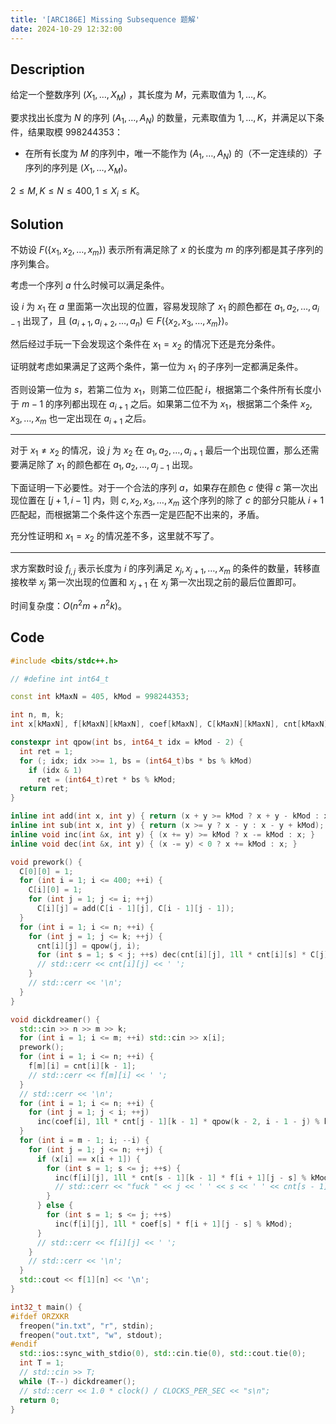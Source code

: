 ```yaml
---
title: '[ARC186E] Missing Subsequence 题解'
date: 2024-10-29 12:32:00
---
```


## Description

给定一个整数序列 $\left(X_1, \ldots, X_M\right)$ ，其长度为 $M$，元素取值为 $1, \ldots, K$。

要求找出长度为 $N$ 的序列 $(A_1, \ldots, A_N)$ 的数量，元素取值为 $1, \ldots, K$，并满足以下条件，结果取模 $998244353$：

- 在所有长度为 $M$ 的序列中，唯一不能作为 $(A_1, \ldots, A_N)$ 的（不一定连续的）子序列的序列是 $(X_1, \ldots, X_M)$。

$2\leq M,K\leq N\leq 400,1\leq X_i\leq K$。

## Solution

不妨设 $F(\{x_1,x_2,\ldots,x_m\})$ 表示所有满足除了 $x$ 的长度为 $m$ 的序列都是其子序列的序列集合。

考虑一个序列 $a$ 什么时候可以满足条件。

设 $i$ 为 $x_1$ 在 $a$ 里面第一次出现的位置，容易发现除了 $x_1$ 的颜色都在 $a_1,a_2,\ldots,a_{i-1}$ 出现了，且 $(a_{i+1},a_{i+2},\ldots,a_n)\in F(\{x_2,x_3,\ldots,x_m\})$。

然后经过手玩一下会发现这个条件在 $x_1=x_2$ 的情况下还是充分条件。

证明就考虑如果满足了这两个条件，第一位为 $x_1$ 的子序列一定都满足条件。

否则设第一位为 $s$，若第二位为 $x_1$，则第二位匹配 $i$，根据第二个条件所有长度小于 $m-1$ 的序列都出现在 $a_{i+1}$ 之后。如果第二位不为 $x_1$，根据第二个条件 $x_2,x_3,\ldots,x_m$ 也一定出现在 $a_{i+1}$ 之后。

---

对于 $x_1\neq x_2$ 的情况，设 $j$ 为 $x_2$ 在 $a_1,a_2,\ldots,a_{i+1}$ 最后一个出现位置，那么还需要满足除了 $x_1$ 的颜色都在 $a_1,a_2,\ldots,a_{j-1}$ 出现。

下面证明一下必要性。对于一个合法的序列 $a$，如果存在颜色 $c$ 使得 $c$ 第一次出现位置在 $[j+1,i-1]$ 内，则 $c,x_2,x_3,\ldots,x_m$ 这个序列的除了 $c$ 的部分只能从 $i+1$ 匹配起，而根据第二个条件这个东西一定是匹配不出来的，矛盾。

充分性证明和 $x_1=x_2$ 的情况差不多，这里就不写了。

---

求方案数时设 $f_{i,j}$ 表示长度为 $i$ 的序列满足 $x_j,x_{j+1},\ldots,x_m$ 的条件的数量，转移直接枚举 $x_j$ 第一次出现的位置和 $x_{j+1}$ 在 $x_j$ 第一次出现之前的最后位置即可。

时间复杂度：$O(n^2m+n^2k)$。

## Code

```cpp
#include <bits/stdc++.h>

// #define int int64_t

const int kMaxN = 405, kMod = 998244353;

int n, m, k;
int x[kMaxN], f[kMaxN][kMaxN], coef[kMaxN], C[kMaxN][kMaxN], cnt[kMaxN][kMaxN];

constexpr int qpow(int bs, int64_t idx = kMod - 2) {
  int ret = 1;
  for (; idx; idx >>= 1, bs = (int64_t)bs * bs % kMod)
    if (idx & 1)
      ret = (int64_t)ret * bs % kMod;
  return ret;
}

inline int add(int x, int y) { return (x + y >= kMod ? x + y - kMod : x + y); }
inline int sub(int x, int y) { return (x >= y ? x - y : x - y + kMod); }
inline void inc(int &x, int y) { (x += y) >= kMod ? x -= kMod : x; }
inline void dec(int &x, int y) { (x -= y) < 0 ? x += kMod : x; }

void prework() {
  C[0][0] = 1;
  for (int i = 1; i <= 400; ++i) {
    C[i][0] = 1;
    for (int j = 1; j <= i; ++j)
      C[i][j] = add(C[i - 1][j], C[i - 1][j - 1]);
  }
  for (int i = 1; i <= n; ++i) {
    for (int j = 1; j <= k; ++j) {
      cnt[i][j] = qpow(j, i);
      for (int s = 1; s < j; ++s) dec(cnt[i][j], 1ll * cnt[i][s] * C[j][s] % kMod);
      // std::cerr << cnt[i][j] << ' ';
    }
    // std::cerr << '\n';
  }
}

void dickdreamer() {
  std::cin >> n >> m >> k;
  for (int i = 1; i <= m; ++i) std::cin >> x[i];
  prework();
  for (int i = 1; i <= n; ++i) {
    f[m][i] = cnt[i][k - 1];
    // std::cerr << f[m][i] << ' ';
  }
  // std::cerr << '\n';
  for (int i = 1; i <= n; ++i) {
    for (int j = 1; j < i; ++j)
      inc(coef[i], 1ll * cnt[j - 1][k - 1] * qpow(k - 2, i - 1 - j) % kMod);
  }
  for (int i = m - 1; i; --i) {
    for (int j = 1; j <= n; ++j) {
      if (x[i] == x[i + 1]) {
        for (int s = 1; s <= j; ++s) {
          inc(f[i][j], 1ll * cnt[s - 1][k - 1] * f[i + 1][j - s] % kMod);
          // std::cerr << "fuck " << j << ' ' << s << ' ' << cnt[s - 1][k - 1] << ' ' << f[i + 1][j - s] << '\n';
        }
      } else {
        for (int s = 1; s <= j; ++s)
          inc(f[i][j], 1ll * coef[s] * f[i + 1][j - s] % kMod);
      }
      // std::cerr << f[i][j] << ' ';
    }
    // std::cerr << '\n';
  }
  std::cout << f[1][n] << '\n';
}

int32_t main() {
#ifdef ORZXKR
  freopen("in.txt", "r", stdin);
  freopen("out.txt", "w", stdout);
#endif
  std::ios::sync_with_stdio(0), std::cin.tie(0), std::cout.tie(0);
  int T = 1;
  // std::cin >> T;
  while (T--) dickdreamer();
  // std::cerr << 1.0 * clock() / CLOCKS_PER_SEC << "s\n";
  return 0;
}
```